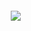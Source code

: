 <a href="https://literasee.github.io"><img src="http://literasee.github.io/public/optimised.svg" align="left" hspace="10" vspace="6"></a>
